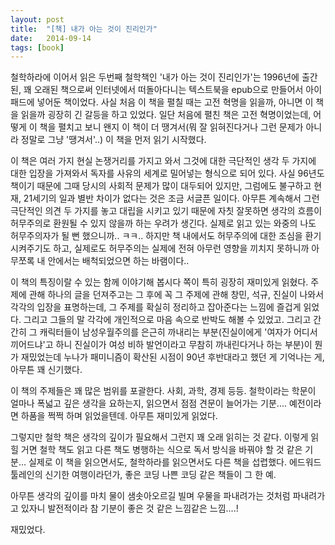 ```yaml
---
layout: post
title:  "[책] 내가 아는 것이 진리인가"
date:   2014-09-14
tags: [book]
---
```


  철학하라에 이어서 읽은 두번째 철학책인 '내가 아는 것이 진리인가'는 1996년에 출간된, 꽤 오래된 책으로써 인터넷에서 떠돌아다니는 텍스트북을 epub으로 만들어서 아이패드에 넣어둔 책이었다. 사실 처음 이 책을 펼칠 때는 고전 혁명을 읽을까, 아니면 이 책을 읽을까 굉장히 긴 갈등을 하고 있었다. 일단 처음에 펼친 책은 고전 혁명이었는데, 어떻게 이 책을 펼치고 보니 왠지 이 책이 더 땡겨서(뭐 잘 읽혀진다거나 그런 문제가 아니라 정말로 그냥 '땡겨서'..) 이 책을 먼저 읽기 시작했다. 

  이 책은 여러 가지 현실 논쟁거리를 가지고 와서 그것에 대한 극단적인 생각 두 가지에 대한 입장을 가져와서 독자를 사유의 세계로 밀어넣는 형식으로 되어 있다. 사실 96년도 책이기 때문에 그때 당시의 사회적 문제가 많이 대두되어 있지만, 그럼에도 불구하고 현재, 21세기의 일과 별반 차이가 없다는 것은 조금 서글픈 일이다. 아무튼 계속해서 그런 극단적인 의견 두 가지를 놓고 대립을 시키고 있기 때문에 자칫 잘못하면 생각의 흐름이 허무주의로 환원될 수 있지 않을까 하는 우려가 생긴다. 실제로 읽고 있는 와중의 나도 허무주의자가 될 뻔 했으니까.. ㅋㅋ.. 하지만 책 내에서도 허무주의에 대한 조심을 환기시켜주기도 하고, 실제로도 허무주의는 실제에 전혀 아무런 영향을 끼치지 못하니까 아무쪼록 내 안에서는 배척되었으면 하는 바램이다.. 

  이 책의 특징이랄 수 있는 함께 이야기해 봅시다 쪽이 특히 굉장히 재미있게 읽혔다. 주제에 관해 하나의 글을 던져주고는 그 후에 꼭 그 주제에 관해 창민, 석규, 진실이 나와서 각각의 입장을 표명하는데, 그 주제를 확실히 정리하고 잡아준다는 느낌에 즐겁게 읽었다. 그리고 그들의 말 각각에 개인적으로 마음 속으로 반박도 해볼 수 있었고. 그리고 간간히 그 캐릭터들이 남성우월주의를 은근히 까내리는 부분(진실이에게 '여자가 어디서 끼어드냐'고 하니 진실이가 여성 비하 발언이라고 무참히 까내린다거나 하는 부분)이 뭔가 재밌었는데 누나가 패미니즘이 확산된 시점이 90년 후반대라고 했던 게 기억나는 게, 아무튼 꽤 신기했다. 

  이 책의 주제들은 꽤 많은 범위를 포괄한다. 사회, 과학, 경제 등등. 철학이라는 학문이 얼마나 폭넓고 깊은 생각을 요하는지, 읽으면서 점점 견문이 늘어가는 기분.... 예전이라면 하품을 쩍쩍 하며 읽었을텐데. 아무튼 재미있게 읽었다. 

  그렇지만 철학 책은 생각의 깊이가 필요해서 그런지 꽤 오래 읽히는 것 같다. 이렇게 읽힐 거면 철학 책도 읽고 다른 책도 병행하는 식으로 독서 방식을 바꿔야 할 것 같은 기분... 실제로 이 책을 읽으면서도, 철학하라를 읽으면서도 다른 책을 섭렵했다. 에드워드 툴레인의 신기한 여행이라던가, 좋은 코딩 나쁜 코딩 같은 책들이 그 한 예.

  아무튼 생각의 깊이를 마치 물이 샘솟아오르길 빌며 우물을 파내려가는 것처럼 파내려가고 있자니 발전적이라 참 기분이 좋은 것 같은 느낌같은 느낌....! 

  재밌었다.